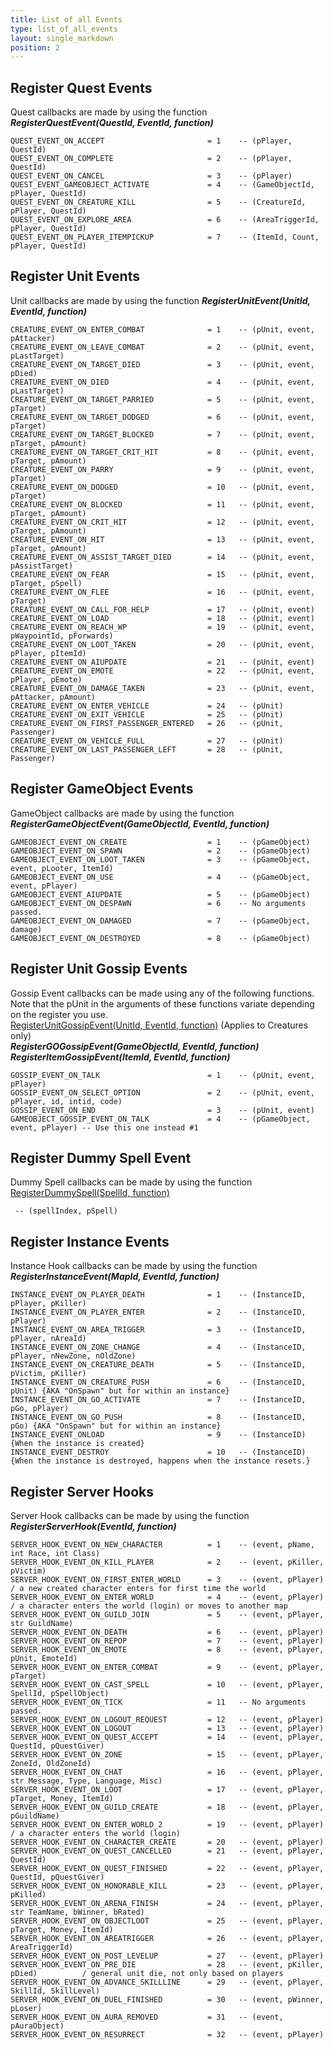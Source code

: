 ```yaml
---
title: List of all Events
type: list_of_all_events
layout: single_markdown
position: 2
---
```


## Register Quest Events

Quest callbacks are made by using the function ***RegisterQuestEvent(QuestId, EventId, function)***

```
QUEST_EVENT_ON_ACCEPT                       = 1    -- (pPlayer, QuestId)
QUEST_EVENT_ON_COMPLETE                     = 2    -- (pPlayer, QuestId)
QUEST_EVENT_ON_CANCEL                       = 3    -- (pPlayer)
QUEST_EVENT_GAMEOBJECT_ACTIVATE             = 4    -- (GameObjectId, pPlayer, QuestId)
QUEST_EVENT_ON_CREATURE_KILL                = 5    -- (CreatureId, pPlayer, QuestId)
QUEST_EVENT_ON_EXPLORE_AREA                 = 6    -- (AreaTriggerId, pPlayer, QuestId)
QUEST_EVENT_ON_PLAYER_ITEMPICKUP            = 7    -- (ItemId, Count, pPlayer, QuestId)
```

## Register Unit Events

Unit callbacks are made by using the function ***RegisterUnitEvent(UnitId, EventId, function)***

```
CREATURE_EVENT_ON_ENTER_COMBAT              = 1    -- (pUnit, event, pAttacker)
CREATURE_EVENT_ON_LEAVE_COMBAT              = 2    -- (pUnit, event, pLastTarget)
CREATURE_EVENT_ON_TARGET_DIED               = 3    -- (pUnit, event, pDied)
CREATURE_EVENT_ON_DIED                      = 4    -- (pUnit, event, pLastTarget)
CREATURE_EVENT_ON_TARGET_PARRIED            = 5    -- (pUnit, event, pTarget)
CREATURE_EVENT_ON_TARGET_DODGED             = 6    -- (pUnit, event, pTarget)
CREATURE_EVENT_ON_TARGET_BLOCKED            = 7    -- (pUnit, event, pTarget, pAmount)
CREATURE_EVENT_ON_TARGET_CRIT_HIT           = 8    -- (pUnit, event, pTarget, pAmount)
CREATURE_EVENT_ON_PARRY                     = 9    -- (pUnit, event, pTarget)
CREATURE_EVENT_ON_DODGED                    = 10   -- (pUnit, event, pTarget)
CREATURE_EVENT_ON_BLOCKED                   = 11   -- (pUnit, event, pTarget, pAmount)
CREATURE_EVENT_ON_CRIT_HIT                  = 12   -- (pUnit, event, pTarget, pAmount)
CREATURE_EVENT_ON_HIT                       = 13   -- (pUnit, event, pTarget, pAmount)
CREATURE_EVENT_ON_ASSIST_TARGET_DIED        = 14   -- (pUnit, event, pAssistTarget)
CREATURE_EVENT_ON_FEAR                      = 15   -- (pUnit, event, pTarget, pSpell)
CREATURE_EVENT_ON_FLEE                      = 16   -- (pUnit, event, pTarget)
CREATURE_EVENT_ON_CALL_FOR_HELP             = 17   -- (pUnit, event)
CREATURE_EVENT_ON_LOAD                      = 18   -- (pUnit, event)
CREATURE_EVENT_ON_REACH_WP                  = 19   -- (pUnit, event, pWaypointId, pForwards)
CREATURE_EVENT_ON_LOOT_TAKEN                = 20   -- (pUnit, event, pPlayer, pItemId)
CREATURE_EVENT_ON_AIUPDATE                  = 21   -- (pUnit, event)
CREATURE_EVENT_ON_EMOTE                     = 22   -- (pUnit, event, pPlayer, pEmote)
CREATURE_EVENT_ON_DAMAGE_TAKEN              = 23   -- (pUnit, event, pAttacker, pAmount)
CREATURE_EVENT_ON_ENTER_VEHICLE             = 24   -- (pUnit)
CREATURE_EVENT_ON_EXIT_VEHICLE              = 25   -- (pUnit)
CREATURE_EVENT_ON_FIRST_PASSENGER_ENTERED   = 26   -- (pUnit, Passenger)
CREATURE_EVENT_ON_VEHICLE_FULL              = 27   -- (pUnit)
CREATURE_EVENT_ON_LAST_PASSENGER_LEFT       = 28   -- (pUnit, Passenger)
```

## Register GameObject Events

GameObject callbacks are made by using the function ***RegisterGameObjectEvent(GameObjectId, EventId, function)***

```
GAMEOBJECT_EVENT_ON_CREATE                  = 1    -- (pGameObject)
GAMEOBJECT_EVENT_ON_SPAWN                   = 2    -- (pGameObject)
GAMEOBJECT_EVENT_ON_LOOT_TAKEN              = 3    -- (pGameObject, event, pLooter, ItemId)
GAMEOBJECT_EVENT_ON_USE                     = 4    -- (pGameObject, event, pPlayer)
GAMEOBJECT_EVENT_AIUPDATE                   = 5    -- (pGameObject)
GAMEOBJECT_EVENT_ON_DESPAWN                 = 6    -- No arguments passed.
GAMEOBJECT_EVENT_ON_DAMAGED                 = 7    -- (pGameObject, damage)
GAMEOBJECT_EVENT_ON_DESTROYED               = 8    -- (pGameObject)
```

## Register Unit Gossip Events

Gossip Event callbacks can be made using any of the following functions. Note that the pUnit in the arguments of these functions variate depending on the register you use.       
[RegisterUnitGossipEvent(UnitId, EventId, function)](/Wiki/docs/standards_sctipts/methods_lua/List_of_all_Events/Lua_RegisterUnitGossipEvent) (Applies to Creatures only)            
***RegisterGOGossipEvent(GameObjectId, EventId, function)***        
***RegisterItemGossipEvent(ItemId, EventId, function)***     

```
GOSSIP_EVENT_ON_TALK                        = 1    -- (pUnit, event, pPlayer)
GOSSIP_EVENT_ON_SELECT_OPTION               = 2    -- (pUnit, event, pPlayer, id, intid, code)
GOSSIP_EVENT_ON_END                         = 3    -- (pUnit, event)
GAMEOBJECT_GOSSIP_EVENT_ON_TALK             = 4    -- (pGameObject, event, pPlayer) -- Use this one instead #1
```

## Register Dummy Spell Event

Dummy Spell callbacks can be made by using the function [RegisterDummySpell(SpellId, function)](/Wiki/docs/standards_sctipts/methods_lua/List_of_all_Events/Lua_RegisterDummySpell)

```
 -- (spellIndex, pSpell)
```

## Register Instance Events

Instance Hook callbacks can be made by using the function ***RegisterInstanceEvent(MapId, EventId, function)***

```
INSTANCE_EVENT_ON_PLAYER_DEATH              = 1    -- (InstanceID, pPlayer, pKiller)
INSTANCE_EVENT_ON_PLAYER_ENTER              = 2    -- (InstanceID, pPlayer)
INSTANCE_EVENT_ON_AREA_TRIGGER              = 3    -- (InstanceID, pPlayer, nAreaId)
INSTANCE_EVENT_ON_ZONE_CHANGE               = 4    -- (InstanceID, pPlayer, nNewZone, nOldZone)
INSTANCE_EVENT_ON_CREATURE_DEATH            = 5    -- (InstanceID, pVictim, pKiller)
INSTANCE_EVENT_ON_CREATURE_PUSH             = 6    -- (InstanceID, pUnit) {AKA "OnSpawn" but for within an instance}
INSTANCE_EVENT_ON_GO_ACTIVATE               = 7    -- (InstanceID, pGo, pPlayer)
INSTANCE_EVENT_ON_GO_PUSH                   = 8    -- (InstanceID, pGo) {AKA "OnSpawn" but for within an instance}
INSTANCE_EVENT_ONLOAD                       = 9    -- (InstanceID) {When the instance is created}
INSTANCE_EVENT_DESTROY                      = 10   -- (InstanceID) {When the instance is destroyed, happens when the instance resets.}
```

## Register Server Hooks

Server Hook callbacks can be made by using the function ***RegisterServerHook(EventId, function)***

```
SERVER_HOOK_EVENT_ON_NEW_CHARACTER          = 1    -- (event, pName, int Race, int Class)
SERVER_HOOK_EVENT_ON_KILL_PLAYER            = 2    -- (event, pKiller, pVictim)
SERVER_HOOK_EVENT_ON_FIRST_ENTER_WORLD      = 3    -- (event, pPlayer)                 / a new created character enters for first time the world
SERVER_HOOK_EVENT_ON_ENTER_WORLD            = 4    -- (event, pPlayer)                 / a character enters the world (login) or moves to another map
SERVER_HOOK_EVENT_ON_GUILD_JOIN             = 5    -- (event, pPlayer, str GuildName)
SERVER_HOOK_EVENT_ON_DEATH                  = 6    -- (event, pPlayer)
SERVER_HOOK_EVENT_ON_REPOP                  = 7    -- (event, pPlayer)
SERVER_HOOK_EVENT_ON_EMOTE                  = 8    -- (event, pPlayer, pUnit, EmoteId)
SERVER_HOOK_EVENT_ON_ENTER_COMBAT           = 9    -- (event, pPlayer, pTarget)
SERVER_HOOK_EVENT_ON_CAST_SPELL             = 10   -- (event, pPlayer, SpellId, pSpellObject)
SERVER_HOOK_EVENT_ON_TICK                   = 11   -- No arguments passed.
SERVER_HOOK_EVENT_ON_LOGOUT_REQUEST         = 12   -- (event, pPlayer)
SERVER_HOOK_EVENT_ON_LOGOUT                 = 13   -- (event, pPlayer)
SERVER_HOOK_EVENT_ON_QUEST_ACCEPT           = 14   -- (event, pPlayer, QuestId, pQuestGiver)
SERVER_HOOK_EVENT_ON_ZONE                   = 15   -- (event, pPlayer, ZoneId, OldZoneId)
SERVER_HOOK_EVENT_ON_CHAT                   = 16   -- (event, pPlayer, str Message, Type, Language, Misc)
SERVER_HOOK_EVENT_ON_LOOT                   = 17   -- (event, pPlayer, pTarget, Money, ItemId)
SERVER_HOOK_EVENT_ON_GUILD_CREATE           = 18   -- (event, pPlayer, pGuildName)
SERVER_HOOK_EVENT_ON_ENTER_WORLD_2          = 19   -- (event, pPlayer)                 / a character enters the world (login)
SERVER_HOOK_EVENT_ON_CHARACTER_CREATE       = 20   -- (event, pPlayer)
SERVER_HOOK_EVENT_ON_QUEST_CANCELLED        = 21   -- (event, pPlayer, QuestId)
SERVER_HOOK_EVENT_ON_QUEST_FINISHED         = 22   -- (event, pPlayer, QuestId, pQuestGiver)
SERVER_HOOK_EVENT_ON_HONORABLE_KILL         = 23   -- (event, pPlayer, pKilled)
SERVER_HOOK_EVENT_ON_ARENA_FINISH           = 24   -- (event, pPlayer, str TeamName, bWinner, bRated)
SERVER_HOOK_EVENT_ON_OBJECTLOOT             = 25   -- (event, pPlayer, pTarget, Money, ItemId)
SERVER_HOOK_EVENT_ON_AREATRIGGER            = 26   -- (event, pPlayer, AreaTriggerId)
SERVER_HOOK_EVENT_ON_POST_LEVELUP           = 27   -- (event, pPlayer)
SERVER_HOOK_EVENT_ON_PRE_DIE                = 28   -- (event, pKiller, pDied)          / general unit die, not only based on players
SERVER_HOOK_EVENT_ON_ADVANCE_SKILLLINE      = 29   -- (event, pPlayer, SkillId, SkillLevel)
SERVER_HOOK_EVENT_ON_DUEL_FINISHED          = 30   -- (event, pWinner, pLoser)
SERVER_HOOK_EVENT_ON_AURA_REMOVED           = 31   -- (event, pAuraObject)
SERVER_HOOK_EVENT_ON_RESURRECT              = 32   -- (event, pPlayer)
```
